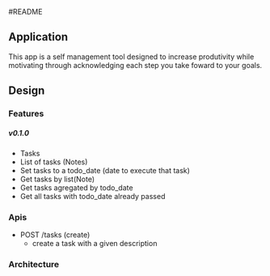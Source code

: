#README

## Application

This app is a self management tool designed to increase produtivity while motivating through acknowledging each step you take foward to your goals.


## Design

### Features

##### v0.1.0
- Tasks
- List of tasks (Notes)
- Set tasks to a todo_date (date to execute that task)
- Get tasks by list(Note)
- Get tasks agregated by todo_date
- Get all tasks with todo_date already passed


### Apis

- POST /tasks (create)
  - create a task with a given description

### Architecture
